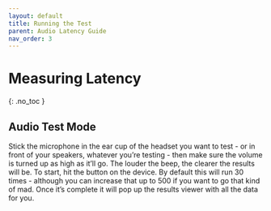 ```yaml
---
layout: default
title: Running the Test
parent: Audio Latency Guide
nav_order: 3
---
```


# Measuring Latency
{: .no_toc }

## Audio Test Mode
Stick the microphone in the ear cup of the headset you want to test - or in front of your speakers, whatever you’re testing - then make sure the volume is turned up as high as it’ll go. The louder the beep, the clearer the results will be. To start, hit the button on the device. By default this will run 30 times - although you can increase that up to 500 if you want to go that kind of mad. Once it’s complete it will pop up the results viewer with all the data for you.


